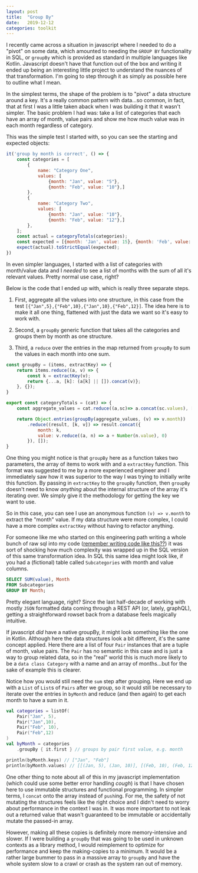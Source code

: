 ```yaml
---
layout: post
title:  "Group By"
date:   2019-12-12
categories: toolkit
---
```


I recently came across a situation in javascript where I needed to do a "pivot" on some data, which amounted to needing the `GROUP BY` functionality in SQL, or `groupBy` which is provided as standard in multiple languages like Kotlin. Javascript doesn't have that function out of the box and writing it ended up being an interesting little project to understand the nuances of that transformation. I'm going to step through it as simply as possible here to outline what I mean.

In the simplest terms, the shape of the problem is to "pivot" a data structure around a key. It's a really common pattern with data...so common, in fact, that at first I was a little taken aback when I was building it that it wasn't simpler. The basic problem I had was: take a list of categories that each have an array of month, value pairs and show me how much value was in each month regardless of category.

This was the simple test I started with, so you can see the starting and expected objects:

```javascript
it('group by month is correct', () => {
    const categories = [
        {
            name: "Category One",
            values: [
                {month: "Jan", value: "5"},
                {month: "Feb", value: "10"},]
        },
        {
            name: "Category Two",
            values: [
                {month: "Jan", value: "10"},
                {month: "Feb", value: "12"},]
        },
    ];
    const actual = categoryTotals(categories);
    const expected = [{month: 'Jan', value: 15}, {month: 'Feb', value: 22}];
    expect(actual).toStrictEqual(expected);
})
```

In even simpler languages, I started with a list of categories with month/value data and I *needed* to see a list of months with the sum of all it's relevant values. Pretty normal use case, right?

Below is the code that I ended up with, which is really three separate steps. 
1. First, aggregate all the values into one structure, in this case from the test `[{"Jan",5},{"Feb",10},{"Jan",10},{"Feb",12}]`. The idea here is to make it all one thing, flattened with just the data we want so it's easy to work with.
   
1. Second, a `groupBy` generic function that takes all the categories and groups them by month as one structure. 
   
1. Third, a `reduce` over the entries in the map returned from `groupBy` to sum the values in each month into one sum.

```javascript
const groupBy = (items, extractKey) => {
    return items.reduce((a, v) => {
        const k = extractKey(v);
        return {...a, [k]: (a[k] || []).concat(v)};
    }, {});
}

export const categoryTotals = (cat) => {
    const aggregate_values = cat.reduce((a,sc)=> a.concat(sc.values), []);

    return Object.entries(groupBy(aggregate_values, (v) => v.month))
        .reduce((result, [k, v]) => result.concat({
            month: k,
            value: v.reduce((a, n) => a + Number(n.value), 0)
        }), []);
}
```

One thing you might notice is that `groupBy` here as a function takes two parameters, the array of items to work with and a `extractKey` function. This format was suggested to me by a more experienced engineer and I immediately saw how it was superior to the way I was trying to initially write this function. By passing in `extractKey` to the `groupBy` function, then `groupBy` doesn't need to know *anything* about the internal structure of the array it's iterating over. We simply give it the methodology for getting the key we want to use.

So in this case, you can see I use an anonymous function `(v) => v.month` to extract the "month" value. If my data structure were more complex, I could have a more complex `extractKey` without having to refactor anything.

For someone like me who started on this engineering path writing a whole bunch of raw sql into my code ([remember writing code like this??](https://www.w3schools.com/php/php_mysql_insert.asp)) it was sort of shocking how much complexity was wrapped up in the SQL version of this same transformation idea. In SQL this same idea might look like, if you had a (fictional) table called `Subcategories` with month and value columns.

```sql
SELECT SUM(value), Month
FROM Subcategories
GROUP BY Month;
```

Pretty elegant language, right? Since the last half-decade of working with mostly `JSON` formatted data coming through a REST API (or, lately, graphQL), getting a straightforward rowset back from a database feels magically intuitive.

If javascript *did* have a native groupBy, it might look something like the one in Kotlin. Although here the data structures look a bit different, it's the same concept applied. Here there are a list of four `Pair` instances that are a tuple of month, value pairs. The `Pair` has no semantic in this case and is just a way to group related data, so in the "real" world this is much more likely to be a `data class Category` with a name and an array of months...but for the sake of example this is clearer. 

Notice how you would still need the `sum` step after grouping. Here we end up with a `List` of `List`s of `Pairs` after we group, so it would still be necessary to iterate over the entries in `byMonth` and reduce (and then again) to get each month to have a sum in it.

```kotlin
val categories = listOf(
    Pair("Jan", 5), 
    Pair("Jan",10), 
    Pair("Feb", 10), 
    Pair("Feb",12)
)
val byMonth = categories
    .groupBy { it.first } // groups by pair first value, e.g. month

println(byMonth.keys) // ["Jan", "Feb"]
println(byMonth.values) // [[(Jan, 5), (Jan, 10)], [(Feb, 10), (Feb, 12)]]
```

One other thing to note about all of this in my javascript implementation (which could use some better error handling *cough*) is that I have chosen here to use immutable structures and functional programming. In simpler terms, I `concat` onto the array instead of `push`ing. For me, the safety of not mutating the structures feels like the right choice and I didn't need to worry about performance in the context I was in. It was more important to not leak out a returned value that wasn't guaranteed to be immutable or accidentally mutate the passed-in array.

However, making all these copies is definitely more memory-intensive and slower. If I were building a `groupBy` that was going to be used in unknown contexts as a library method, I would reimplement to optimize for performance and keep the making-copies to a minimum. It would be a rather large bummer to pass in a massive array to `groupBy` and have the whole system slow to a crawl or crash as the system ran out of memory.
